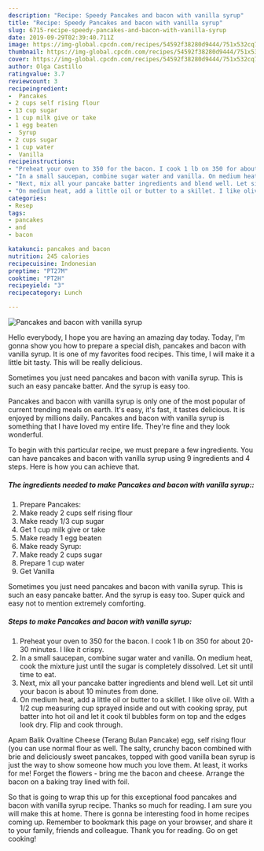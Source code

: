 ```yaml
---
description: "Recipe: Speedy Pancakes and bacon with vanilla syrup"
title: "Recipe: Speedy Pancakes and bacon with vanilla syrup"
slug: 6715-recipe-speedy-pancakes-and-bacon-with-vanilla-syrup
date: 2019-09-29T02:39:40.711Z
image: https://img-global.cpcdn.com/recipes/54592f38280d9444/751x532cq70/pancakes-and-bacon-with-vanilla-syrup-recipe-main-photo.jpg
thumbnail: https://img-global.cpcdn.com/recipes/54592f38280d9444/751x532cq70/pancakes-and-bacon-with-vanilla-syrup-recipe-main-photo.jpg
cover: https://img-global.cpcdn.com/recipes/54592f38280d9444/751x532cq70/pancakes-and-bacon-with-vanilla-syrup-recipe-main-photo.jpg
author: Olga Castillo
ratingvalue: 3.7
reviewcount: 3
recipeingredient:
-  Pancakes
- 2 cups self rising flour
- 13 cup sugar
- 1 cup milk give or take
- 1 egg beaten
-  Syrup
- 2 cups sugar
- 1 cup water
-  Vanilla
recipeinstructions:
- "Preheat your oven to 350 for the bacon. I cook 1 lb on 350 for about 20-30 minutes. I like it crispy."
- "In a small saucepan, combine sugar water and vanilla. On medium heat, cook the mixture just until the sugar is completely dissolved. Let sit until time to eat."
- "Next, mix all your pancake batter ingredients and blend well. Let sit until your bacon is about 10 minutes from done."
- "On medium heat, add a little oil or butter to a skillet. I like olive oil. With a 1/2 cup measuring cup sprayed inside and out with cooking spray, put batter into hot oil and let it cook til bubbles form on top and the edges look dry. Flip and cook through."
categories:
- Resep
tags:
- pancakes
- and
- bacon

katakunci: pancakes and bacon
nutrition: 245 calories
recipecuisine: Indonesian
preptime: "PT27M"
cooktime: "PT2H"
recipeyield: "3"
recipecategory: Lunch

---
```



![Pancakes and bacon with vanilla syrup](https://img-global.cpcdn.com/recipes/54592f38280d9444/751x532cq70/pancakes-and-bacon-with-vanilla-syrup-recipe-main-photo.jpg)

Hello everybody, I hope you are having an amazing day today. Today, I'm gonna show you how to prepare a special dish, pancakes and bacon with vanilla syrup. It is one of my favorites food recipes. This time, I will make it a little bit tasty. This will be really delicious.

Sometimes you just need pancakes and bacon with vanilla syrup. This is such an easy pancake batter. And the syrup is easy too.

Pancakes and bacon with vanilla syrup is only one of the most popular of current trending meals on earth. It's easy, it's fast, it tastes delicious. It is enjoyed by millions daily. Pancakes and bacon with vanilla syrup is something that I have loved my entire life. They're fine and they look wonderful.


To begin with this particular recipe, we must prepare a few ingredients. You can have pancakes and bacon with vanilla syrup using 9 ingredients and 4 steps. Here is how you can achieve that.

##### The ingredients needed to make Pancakes and bacon with vanilla syrup::

1. Prepare  Pancakes:
1. Make ready 2 cups self rising flour
1. Make ready 1/3 cup sugar
1. Get 1 cup milk give or take
1. Make ready 1 egg beaten
1. Make ready  Syrup:
1. Make ready 2 cups sugar
1. Prepare 1 cup water
1. Get  Vanilla


Sometimes you just need pancakes and bacon with vanilla syrup. This is such an easy pancake batter. And the syrup is easy too. Super quick and easy not to mention extremely comforting. 

##### Steps to make Pancakes and bacon with vanilla syrup:

1. Preheat your oven to 350 for the bacon. I cook 1 lb on 350 for about 20-30 minutes. I like it crispy.
1. In a small saucepan, combine sugar water and vanilla. On medium heat, cook the mixture just until the sugar is completely dissolved. Let sit until time to eat.
1. Next, mix all your pancake batter ingredients and blend well. Let sit until your bacon is about 10 minutes from done.
1. On medium heat, add a little oil or butter to a skillet. I like olive oil. With a 1/2 cup measuring cup sprayed inside and out with cooking spray, put batter into hot oil and let it cook til bubbles form on top and the edges look dry. Flip and cook through.


Apam Balik Ovaltine Cheese (Terang Bulan Pancake) egg, self rising flour (you can use normal flour as well. The salty, crunchy bacon combined with brie and deliciously sweet pancakes, topped with good vanilla bean syrup is just the way to show someone how much you love them. At least, it works for me! Forget the flowers - bring me the bacon and cheese. Arrange the bacon on a baking tray lined with foil. 

So that is going to wrap this up for this exceptional food pancakes and bacon with vanilla syrup recipe. Thanks so much for reading. I am sure you will make this at home. There is gonna be interesting food in home recipes coming up. Remember to bookmark this page on your browser, and share it to your family, friends and colleague. Thank you for reading. Go on get cooking!
